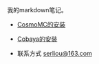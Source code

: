 我的markdown笔记。

+ [CosmoMC的安装](2020-3-24-CosmoMC.md)

+ [Cobaya的安装](2022-1-8-Cobaya.md)

+ 联系方式 serliou@163.com
